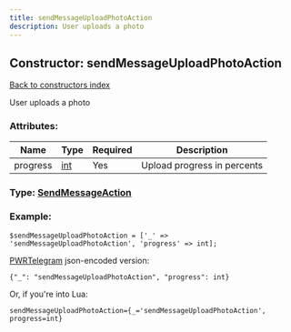 ```yaml
---
title: sendMessageUploadPhotoAction
description: User uploads a photo
---
```

## Constructor: sendMessageUploadPhotoAction  
[Back to constructors index](index.md)



User uploads a photo

### Attributes:

| Name     |    Type       | Required | Description |
|----------|---------------|----------|-------------|
|progress|[int](../types/int.md) | Yes|Upload progress in percents|



### Type: [SendMessageAction](../types/SendMessageAction.md)


### Example:

```
$sendMessageUploadPhotoAction = ['_' => 'sendMessageUploadPhotoAction', 'progress' => int];
```  

[PWRTelegram](https://pwrtelegram.xyz) json-encoded version:

```
{"_": "sendMessageUploadPhotoAction", "progress": int}
```


Or, if you're into Lua:  


```
sendMessageUploadPhotoAction={_='sendMessageUploadPhotoAction', progress=int}

```


